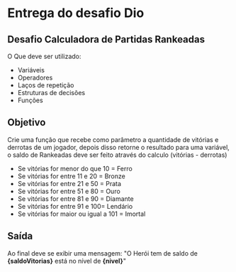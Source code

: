# Entrega do desafio Dio 

## Desafio Calculadora de Partidas Rankeadas
O Que deve ser utilizado:

- Variáveis
- Operadores
- Laços de repetição
- Estruturas de decisões
- Funções

## Objetivo
Crie uma função que recebe como parâmetro a quantidade de vitórias e derrotas de um jogador,
depois disso retorne o resultado para uma variável, o saldo de Rankeadas deve ser feito através do calculo (vitórias - derrotas)

- Se vitórias for menor do que 10 = Ferro
- Se vitórias for entre 11 e 20 = Bronze
- Se vitórias for entre 21 e 50 = Prata
- Se vitórias for entre 51 e 80 = Ouro
- Se vitórias for entre 81 e 90 = Diamante
- Se vitórias for entre 91 e 100= Lendário
- Se vitórias for maior ou igual a 101 = Imortal

## Saída
Ao final deve se exibir uma mensagem:
"O Herói tem de saldo de **{saldoVitorias}** está no nível de **{nivel}**"
